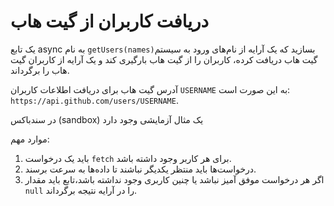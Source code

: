 # دریافت کاربران از گیت هاب

یک تابع async به نام `getUsers(names)`بسازید که یک آرایه از نام‌های ورود به سیستم گیت هاب دریافت کرده، کاربران را از گیت هاب بارگیری کند و یک آرایه از کاربران گیت هاب را برگرداند.

آدرس گیت هاب برای دریافت اطلاعات کاربران `USERNAME` به این صورت است: `https://api.github.com/users/USERNAME`.

در سندباکس (sandbox) یک مثال آزمایشی وجود دارد

موارد مهم:

1. باید یک درخواست `fetch` برای هر کاربر وجود داشته باشد.
2. درخواست‌ها باید منتظر یکدیگر نباشند تا داده‌ها به سرعت برسند.
3. اگر هر درخواست موفق آمیز نباشد یا چنین کاربری وجود نداشته باشد،تابع باید مقدار `null` را در آرایه نتیجه برگرداند.

